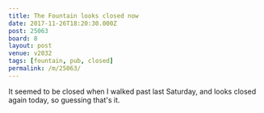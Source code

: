 ```yaml
---
title: The Fountain looks closed now
date: 2017-11-26T18:20:30.000Z
post: 25063
board: 8
layout: post
venue: v2032
tags: [fountain, pub, closed]
permalink: /m/25063/
---
```

It seemed to be closed when I walked past last Saturday, and looks closed again today, so guessing that's it.
